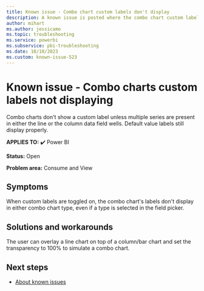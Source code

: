 ```yaml
---
title: Known issue - Combo chart custom labels don't display
description: A known issue is posted where the combo chart custom labels don't display
author: mihart
ms.author: jessicamo
ms.topic: troubleshooting
ms.service: powerbi
ms.subservice: pbi-troubleshooting
ms.date: 10/10/2023
ms.custom: known-issue-523
---
```


# Known issue - Combo charts custom labels not displaying

Combo charts don't show a custom label unless multiple series are present in either the line or the column data field wells. Default value labels still display properly.

**APPLIES TO:** ✔️ Power BI

**Status:** Open

**Problem area:** Consume and View

## Symptoms

When custom labels are toggled on, the combo chart's labels don't display in either combo chart type, even if a type is selected in the field picker.

## Solutions and workarounds

The user can overlay a line chart on top of a column/bar chart and set the transparency to 100% to simulate a combo chart.

## Next steps

- [About known issues](/power-bi/troubleshoot/known-issues/power-bi-known-issues)
